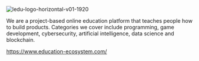 ![ledu-logo-horizontal-v01-1920](https://user-images.githubusercontent.com/127954714/236630107-4416d15e-8eeb-4161-9297-f9d31e284102.png)


We are a project-based online education platform that teaches people how to build products. Categories we cover include programming, game development, cybersecurity, artificial intelligence, data science and blockchain.

https://www.education-ecosystem.com/
